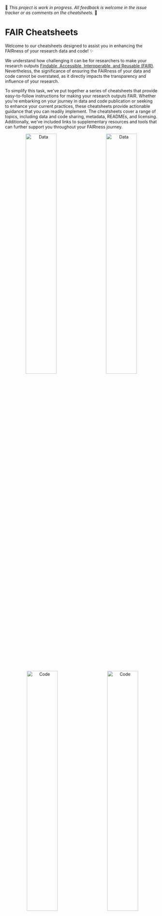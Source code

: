 🌟 *This project is work in progress. All feedback is welcome in the issue tracker or as comments on the cheatsheets.* 🌟 

# FAIR Cheatsheets

Welcome to our cheatsheets designed to assist you in enhancing the FAIRness of your research data and code! :sparkles:

We understand how challenging it can be for researchers to make your research outputs [Findable, Accessible, Interoperable, and Reusable (FAIR)](https://en.wikipedia.org/wiki/FAIR_data). Nevertheless, the significance of ensuring the FAIRness of your data and code cannot be overstated, as it directly impacts the transparency and influence of your research.

To simplify this task, we've put together a series of cheatsheets that provide easy-to-follow instructions for making your research outputs FAIR. Whether you're embarking on your journey in data and code publication or seeking to enhance your current practices, these cheatsheets provide actionable guidance that you can readily implement. The cheatsheets cover a range of topics, including data and code sharing, metadata, READMEs, and licensing. Additionally, we've included links to supplementary resources and tools that can further support you throughout your FAIRness journey.

<p align="center">
  <a href="cheatsheets/FAIR_data_publishing/cheatsheet_FAIR_data_publishing.pdf">
  <img alt="Data" src="https://github.com/UtrechtUniversity/FAIR-Cheatsheets/assets/128072114/87d724bb-6fee-46c7-908a-4d3c6265f58b" width="45%"></a>&nbsp; &nbsp; &nbsp; &nbsp;  
  <a href="cheatsheets/FAIR_data_publishing/README_FAIR_data_publishing.md"><img alt="Data" src="https://github.com/UtrechtUniversity/FAIR-Cheatsheets/assets/128072114/ea7639b7-27c2-4352-950d-b6085b7754e6" width="45%"></a>
</p>
<p align="center"> 
  <a href="cheatsheets/FAIR_code_publishing/cheatsheet_FAIR_code_publishing.pdf">
  <img alt="Code" src="https://github.com/UtrechtUniversity/FAIR-Cheatsheets/assets/128072114/dc7501ed-8060-4c8b-864e-1d9332d01a9f" width="45%"></a>&nbsp; &nbsp; &nbsp; &nbsp;  
  <a href="cheatsheets/FAIR_code_publishing/README_FAIR_code_publishing.md"><img alt="Code" src="https://github.com/UtrechtUniversity/FAIR-Cheatsheets/assets/128072114/a1702fc9-9a3d-43f6-8b83-7371974e33ee" width="45%"></a>
</p>

## Contributions are welcome! :star:

In order to advance this project of the FAIR cheatsheets, your contributions are very much appreciated. :raised_hands: Possible ways get yourself involved are:

### Contribute to data or code cheatsheet :pencil:

- Add or improve FAIR "actions"
- Textual improvements
- Add references

### Create a new FAIR cheatsheet using the template :page_facing_up:

- Create a FAIR cheatsheet for your specific output based on this template
- Make topic-specific cheatsheets

Use this template to get yourself started:

<p align="center">
  <img alt="Template" src="https://github.com/UtrechtUniversity/FAIR-Cheatsheets/assets/128072114/ef3452ab-dea9-4141-b43f-164251ab0921" width="25%">&nbsp; &nbsp; &nbsp; &nbsp;
  <img alt="Template" src="https://github.com/UtrechtUniversity/FAIR-Cheatsheets/assets/128072114/e809196e-ea6c-4b8b-bc71-5fbfd0d31160" width="25%">
</p>

For a more in-depth guide on how to contribute, visit the [contributing.md](https://github.com/UtrechtUniversity/FAIR-Cheatsheets/blob/main/CONTRIBUTING.md) on this GitHub page

### License

The FAIR cheatsheets are published under the [CC-BY license](/LICENSE).
